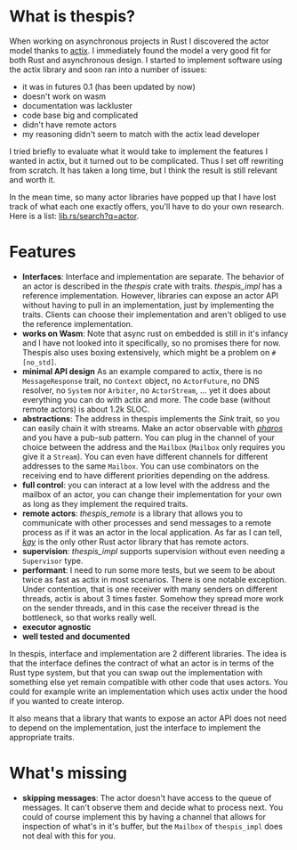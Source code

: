 # What is thespis?

When working on asynchronous projects in Rust I discovered the actor model thanks to [actix](https://docs.rs/actix/). I immediately found the model a very good fit for both Rust and asynchronous design. I started to implement software using the actix library and soon ran into a number of issues:

- it was in futures 0.1 (has been updated by now)
- doesn't work on wasm
- documentation was lackluster
- code base big and complicated
- didn't have remote actors
- my reasoning didn't seem to match with the actix lead developer

I tried briefly to evaluate what it would take to implement the features I wanted in actix, but it turned out to be complicated. Thus I set off rewriting from scratch. It has taken a long time, but I think the result is still relevant and worth it.

In the mean time, so many actor libraries have popped up that I have lost track of what each one exactly offers, you'll have to do your own research. Here is a list: [lib.rs/search?q=actor](https://lib.rs/search?q=actor).

# Features

- __Interfaces__: Interface and implementation are separate. The behavior of an actor is described in the _thespis_ crate with traits. _thespis_impl_ has a reference implementation. However, libraries can expose an actor API without having to pull in an implementation, just by implementing the traits. Clients can choose their implementation and aren't obliged to use the reference implementation.
- __works on Wasm__: Note that async rust on embedded is still in it's infancy and I have not looked into it specifically, so no promises there for now. Thespis also uses boxing extensively, which might be a problem on `#[no_std]`.
- __minimal API design__ As an example compared to actix, there is no `MessageResponse` trait, no `Context` object, no `ActorFuture`, no DNS resolver, no `System` nor `Arbiter`, no `ActorStream`, ... yet it does about everything you can do with actix and more. The code base (without remote actors) is about 1.2k SLOC.
- __abstractions__: The address in thespis implements the _Sink_ trait, so you can easily chain it with streams. Make an actor observable with [_pharos_](https://crates.io/crates/pharos) and you have a pub-sub pattern. You can plug in the channel of your choice between the address and the `Mailbox` (`Mailbox` only requires you give it a `Stream`). You can even have different channels for different addresses to the same `Mailbox`. You can use combinators on the receiving end to have different priorities depending on the address.
- __full control__: you can interact at a low level with the address and the mailbox of an actor, you can change their implementation for your own as long as they implement the required traits.
- __remote actors__: _thespis_remote_ is a library that allows you to communicate with other processes and send messages to a remote process as if it was an actor in the local application. As far as I can tell, [_kay_](https://docs.rs/kay) is the only other Rust actor library that has remote actors.
- __supervision__: _thespis_impl_ supports supervision without even needing a `Supervisor` type.
- __performant__: I need to run some more tests, but we seem to be about twice as fast as actix in most scenarios. There is one notable exception. Under contention, that is one receiver with many senders on different threads, actix is about 3 times faster. Somehow they spread more work on the sender threads, and in this case the receiver thread is the bottleneck, so that works really well.
- __executor agnostic__
- __well tested and documented__


In thespis, interface and implementation are 2 different libraries. The idea is that the interface defines the contract of what an actor is in terms of the Rust type system, but that you can swap out the implementation with something else yet remain compatible with other code that uses actors. You could for example write an implementation which uses actix under the hood if you wanted to create interop.

It also means that a library that wants to expose an actor API does not need to depend on the implementation, just the interface to implement the appropriate traits.

# What's missing

- __skipping messages__: The actor doesn't have access to the queue of messages. It can't observe them and decide what to process next. You could of course implement this by having a channel that allows for inspection of what's in it's buffer, but the `Mailbox` of `thespis_impl` does not deal with this for you.


